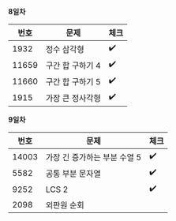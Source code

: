 __8일차__

|번호|문제|체크|
|----|-------|--|
|1932|정수 삼각형|:heavy_check_mark:|
|11659|구간 합 구하기 4|:heavy_check_mark:|
|11660|구간 합 구하기 5|:heavy_check_mark:|
|1915|가장 큰 정사각형|:heavy_check_mark:|

__9일차__

|번호|문제|체크|
|----|-------|--|
|14003|가장 긴 증가하는 부분 수열 5|:heavy_check_mark:|
|5582|공통 부분 문자열|:heavy_check_mark:|    
|9252|LCS 2|:heavy_check_mark:|
|2098|외판원 순회||